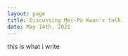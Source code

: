 ```yaml
---
layout: page
title: Discussing Mei-Po Kwan's talk
date: May 14th, 2021
---
```


this is what i write
